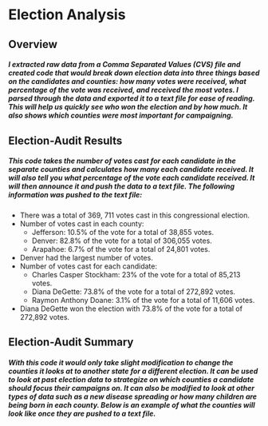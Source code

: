 # Election Analysis

## Overview

##### I extracted raw data from a Comma Separated Values (CVS) file and created code that would break down election data into three things based on the candidates and counties: how many votes were received, what percentage of the vote was received, and received the most votes. I parsed through the data and exported it to a text file for ease of reading. This will help us quickly see who won the election and by how much. It also shows which counties were most important for campaigning. 


## Election-Audit Results

##### This code takes the number of votes cast for each candidate in the separate counties and calculates how many each candidate received. It will also tell you what percentage of the vote each candidate received. It will then announce it and push the data to a text file.  The following information was pushed to the text file:
* There was a total of 369, 711 votes cast in this congressional election.
* Number of votes cast in each county:
  * Jefferson: 10.5% of the vote for a total of 38,855 votes.
  * Denver: 82.8% of the vote for a total of 306,055 votes.
  * Arapahoe: 6.7% of the vote for a total of 24,801 votes. 
* Denver had the largest number of votes.
* Number of votes cast for each candidate:
  * Charles Casper Stockham: 23% of the vote for a total of 85,213 votes.
  * Diana DeGette: 73.8% of the vote for a total of 272,892 votes.
  * Raymon Anthony Doane: 3.1% of the vote for a total of 11,606 votes. 
* Diana DeGette won the election with 73.8% of the vote for a total of 272,892 votes. 
## Election-Audit Summary

##### With this code it would only take slight modification to change the counties it looks at to another state for a different election. It can be used to look at past election data to strategize on which counties a candidate should focus their campaigns on.  It can also be modified to look at other types of data such as a new disease spreading or how many children are being born in each county. Below is an example of what the counties will look like once they are pushed to a text file. 
